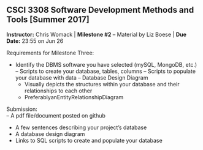 ## CSCI 3308 Software Development Methods and Tools [Summer 2017]

**Instructor:** Chris Womack | **Milestone #2** – Material by Liz Boese | **Due Date:** 23:55 on Jun 26

Requirements for Milestone Three:
- Identify the DBMS software you have selected (mySQL, MongoDB, etc.)
– Scripts to create your database, tables, columns
– Scripts to populate your database with data
– Database Design Diagram
   - Visually depicts the structures within your database and their relationships to each other
   - PreferablyanEntityRelationshipDiagram
   
Submission:   
– A pdf file/document posted on github
- A few sentences describing your project’s database
- A database design diagram
- Links to SQL scripts to create and populate your database
